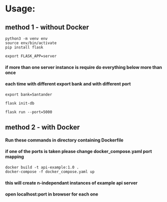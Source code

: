 # Usage:

## method 1 - without Docker

```
python3 -m venv env
source env/bin/activate
pip install flask

export FLASK_APP=server
```

#### if more than one server instance is require do everything below more than once
#### each time with different export bank and with different port

```
export bank=Santander 

flask init-db

flask run --port=5000
```

## method 2 - with Docker

#### Run these commands in directory containing Dockerfile
#### if one of the ports is taken please change docker_compose.yaml port mapping

```
docker build -t api-example:1.0 .
docker-compose -f docker_compose.yaml up
```



#### this will create n-independant instances of example api server
#### open localhost:port in browser for each one

